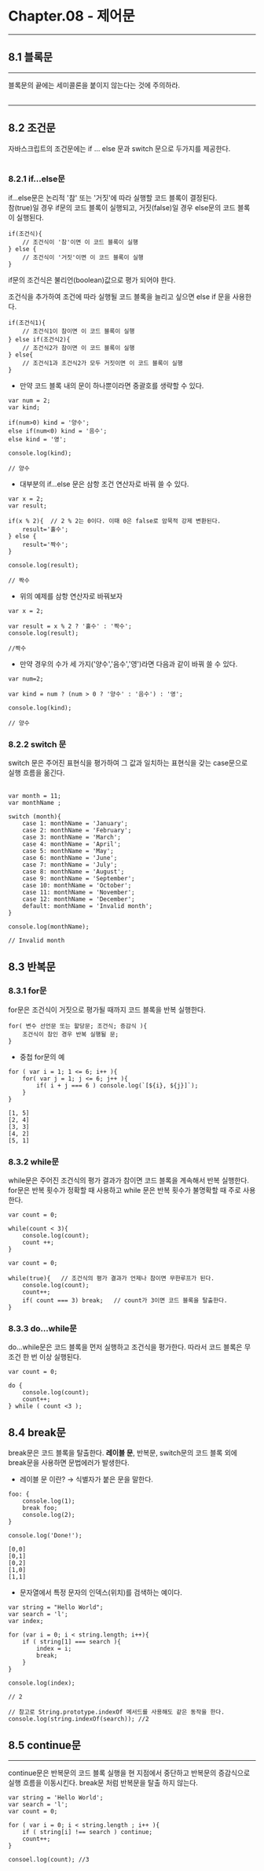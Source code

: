 # Chapter.08 - 제어문<br>

---

## 8.1 블록문<br>

---

블록문의 끝에는 세미콜론을 붙이지 않는다는 것에 주의하라.<br><br>

---

## 8.2 조건문<br>

자바스크립트의 조건문에는 if ... else 문과 switch 문으로 두가지를 제공한다.<br><br>

### 8.2.1 if...else문<br>

if...else문은 논리적 '참' 또는 '거짓'에 따라 실행할 코드 블록이 결정된다.<br>
참(true)일 경우 if문의 코드 블록이 실행되고, 거짓(false)일 경우 else문의 코드 블록이 실행된다.<br>

```
if(조건식){
    // 조건식이 '참'이면 이 코드 블록이 실행
} else {
    // 조건식이 '거짓'이면 이 코드 블록이 실행
}
```

if문의 조건식은 불리언(boolean)값으로 평가 되어야 한다.<br>

조건식을 추가하여 조건에 따라 실행될 코드 블록을 늘리고 싶으면 else if 문을 사용한다.

```
if(조건식1){
    // 조건식1이 참이면 이 코드 블록이 실행
} else if(조건식2){
    // 조건식2가 참이면 이 코드 블록이 실행
} else{
    // 조건식1과 조건식2가 모두 거짓이면 이 코드 블록이 실행
}
```

- 만약 코드 블록 내의 문이 하나뿐이라면 중괄호를 생략할 수 있다.

```
var num = 2;
var kind;

if(num>0) kind = '양수';
else if(num<0) kind = '음수';
else kind = '영';

console.log(kind);

// 양수
```

- 대부분의 if...else 문은 삼항 조건 연산자로 바꿔 쓸 수 있다.

```
var x = 2;
var result;

if(x % 2){  // 2 % 2는 0이다. 이때 0은 false로 암묵적 강제 변환된다.
    result='홀수';
} else {
    result='짝수';
}

console.log(result);

// 짝수
```

- 위의 예제를 삼항 연산자로 바꿔보자

```
var x = 2;

var result = x % 2 ? '홀수' : '짝수';
console.log(result);

//짝수
```

- 만약 경우의 수가 세 가지('양수','음수','영')라면 다음과 같이 바꿔 쓸 수 있다.

```
var num=2;

var kind = num ? (num > 0 ? '양수' : '음수') : '영';

console.log(kind);

// 양수
```

### 8.2.2 switch 문<br>

switch 문은 주어진 표현식을 평가하여 그 값과 일치하는 표현식을 갖는 case문으로 실행 흐름을 옮긴다.<br><br>

```
var month = 11;
var monthName ;

switch (month){
    case 1: monthName = 'January';
    case 2: monthName = 'February';
    case 3: monthName = 'March';
    case 4: monthName = 'April';
    case 5: monthName = 'May';
    case 6: monthName = 'June';
    case 7: monthName = 'July';
    case 8: monthName = 'August';
    case 9: monthName = 'September';
    case 10: monthName = 'October';
    case 11: monthName = 'November';
    case 12: monthName = 'December';
    default: monthName = 'Invalid month';
}

console.log(monthName);

// Invalid month
```

## 8.3 반복문<br>

### 8.3.1 for문<br>

for문은 조건식이 거짓으로 평가될 때까지 코드 블록을 반복 실행한다.<br>

```
for( 변수 선언문 또는 할당문; 조건식; 증감식 ){
    조건식이 참인 경우 반복 실행될 문;
}
```

- 중첩 for문의 예

```
for ( var i = 1; 1 <= 6; i++ ){
    for( var j = 1; j <= 6; j++ ){
        if( i + j === 6 ) console.log(`[${i}, ${j}]`);
    }
}

[1, 5]
[2, 4]
[3, 3]
[4, 2]
[5, 1]

```

### 8.3.2 while문<br>

while문은 주어진 조건식의 평가 결과가 참이면 코드 블록을 계속해서 반복 실행한다.<br>
for문은 반복 횟수가 정확할 때 사용하고 while 문은 반복 횟수가 불명확할 때 주로 사용한다.<br>

```
var count = 0;

while(count < 3){
    console.log(count);
    count ++;
}
```

```
var count = 0;

while(true){   // 조건식의 평가 결과가 언제나 참이면 무한루프가 된다.
    console.log(count);
    count++;
    if( count === 3) break;   // count가 3이면 코드 블록을 탈출한다.
}
```

### 8.3.3 do...while문

do...while문은 코드 블록을 먼저 실행하고 조건식을 평가한다. 따라서 코드 블록은 무조건 한 번 이상 실행된다.

```
var count = 0;

do {
    console.log(count);
    count++;
} while ( count <3 );
```

## 8.4 break문

break문은 코드 블록을 탈출한다. **레이블 문**, 반복문, switch문의 코드 블록 외에 break문을 사용하면 문법에러가 발생한다.<br>

- 레이블 문 이란? → 식별자가 붙은 문을 말한다.

```
foo: {
    console.log(1);
    break foo;
    console.log(2);
}

console.log('Done!');

[0,0]
[0,1]
[0,2]
[1,0]
[1,1]
```

- 문자열에서 특정 문자의 인덱스(위치)를 검색하는 예이다.

```
var string = "Hello World";
var search = 'l';
var index;

for (var i = 0; i < string.length; i++){
    if ( string[1] === search ){
        index = i;
        break;
    }
}

console.log(index);

// 2

// 참고로 String.prototype.indexOf 메서드를 사용해도 같은 동작을 한다.
console.log(string.indexOf(search)); //2
```

## 8.5 continue문<br>

---

continue문은 반복문의 코드 블록 실행을 현 지점에서 중단하고 반복문의 증감식으로 실행 흐름을 이동시킨다. break문 처럼 반복문을 탈출 하지 않는다.

```
var string = 'Hello World';
var search = 'l';
var count = 0;

for ( var i = 0; i < string.length ; i++ ){
    if ( string[i] !== search ) continue;
    count++;
}

consoel.log(count); //3

```
